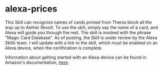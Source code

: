 # alexa-prices

This Skill can recognize names of cards printed from Theros block all the way up to Aether Revolt. To use the skill, simply say the name of a card, and Alexa will guide you through the rest. The skill is invoked with the phrase "Magic Card Database". As of posting, the Skill is under review by the Alexa Skills team. I will update with a link to the skill, which must be enabled on an Alexa device, when the certification is complete.

Information about getting started with an Alexa device can be found in Amazon's documentation, <a href="https://github.com/alexa">here</a>.